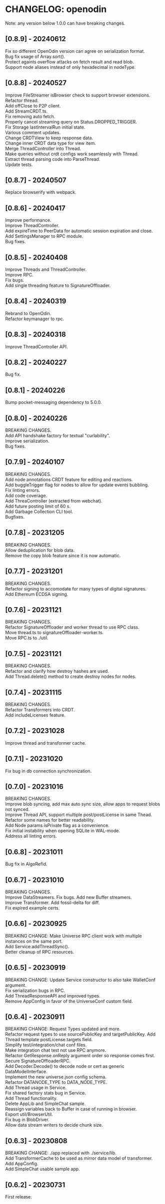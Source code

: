 # CHANGELOG: openodin

Note: any version below 1.0.0 can have breaking changes.  

## [0.8.9] - 20240612
Fix so different OpenOdin version can agree on serialization format.  
Bug fix usage of Array.sort().  
Protect againts overflow attacks on fetch result and read blob.  
Support node aliases instead of only hexadecimal in nodeType.  

## [0.8.8] - 20240527
Improve FileStreamer isBrowser check to support browser extensions.  
Refactor thread.  
Add offClose to P2P client.  
Add StreamCRDT.ts.  
Fix removing auto fetch.  
Properly cancel streaming query on Status.DROPPED\_TRIGGER.  
Fix Storage lastIntervalRun initial state.  
Various comment updates.  
Change CRDTView to keep response data.  
Change inner CRDT data type for view item.  
Merge ThreadController into Thread.  
Make queries without crdt configs work seamlessly with Thread.  
Extract thread parsing code into ParseThread.  
Update tests.  

## [0.8.7] - 20240507
Replace browserify with webpack.  

## [0.8.6] - 20240417
Improve performance.  
Improve ThreadController.  
Add expireTime to PeerData for automatic session expiration and close.  
Add SettingsManager to RPC module.  
Bug fixes.  

## [0.8.5] - 20240408
Improve Threads and ThreadController.  
Improve RPC.  
Fix bugs.  
Add single threading feature to SignatureOffloader.  

## [0.8.4] - 20240319
Rebrand to OpenOdin.  
Refactor keymanager to rpc.  

## [0.8.3] - 20240318
Improve ThreadController API.  

## [0.8.2] - 20240227
Bug fix.  

## [0.8.1] - 20240226
Bump pocket-messaging dependency to 5.0.0.  

## [0.8.0] - 20240226
BREAKING CHANGES.  
Add API handshake factory for textual "curlability".  
Improve serialization.  
Bug fixes.  

## [0.7.9] - 20240107
BREAKING CHANGES.  
Add node annotations CRDT feature for editing and reactions.  
Add buggleTrigger flag for nodes to allow for update events bubbling.  
Fix linting errors.  
Add code coverage.  
Add ThreaController (extracted from webchat).  
Add future posting limit of 60 s.  
Add Garbage Collection CLI tool.  
Bugfixes.  

## [0.7.8] - 20231205
BREAKING CHANGES.  
Allow deduplication for blob data.  
Remove the copy blob feature since it is now automatic.  

## [0.7.7] - 20231201
BREAKING CHANGES.  
Refactor signing to accomodate for many types of digital signatures.  
Add Ethereum ECDSA signing.  

## [0.7.6] - 20231121
BREAKING CHANGES.  
Refactor SignatureOffloader and worker thread to use RPC class.  
Move thread.ts to signatureOffloader-worker.ts.  
Move RPC.ts to ./util.  

## [0.7.5] - 20231121
BREAKING CHANGES.  
Refactor and clarify how destroy hashes are used.  
Add Thread.delete() method to create destroy nodes for nodes.  

## [0.7.4] - 20231115
BREAKING CHANGES.  
Refactor Transformers into CRDT.  
Add includeLicenses feature.  

## [0.7.2] - 20231028
Improve thread and transformer cache.  

## [0.7.1] - 20231020
Fix bug in db connection synchronization.  

## [0.7.0] - 20231016
BREAKING CHANGES.  
Improve blob syncing, add max auto sync size, allow apps to request blobs not synced.  
Improve Thread API, support multiple post/postLicense in same Thead.  
Refactor some names for better readability.  
Add Node params isPrivate flag as a convenience.  
Fix initial instability when opening SQLite in WAL-mode.  
Address all linting errors.  

## [0.6.8] - 20231011
Bug fix in AlgoRefId.  

## [0.6.7] - 20231010
BREAKING CHANGES.  
Improve DataStreamers. Fix bugs. Add new Buffer streamers.  
Improve Transformer. Add fossil-delta for diff.  
Fix expired example certs.  

## [0.6.6] - 20230925

BREAKING CHANGE: Make Universe RPC client work with multiple instances on the same port.  
Add Service.addThreadSync().  
Better cleanup of RPC resources.  

## [0.6.5] - 20230919
BREAKING CHANGE: Update Service constructor to also take WalletConf argument.  
Fix serialization bugs in RPC.  
Add ThreadResponseAPI and improved types.  
Remove AppConfig in favor of the UniverseConf custom field.  

## [0.6.4] - 20230911
BREAKING CHANGE: Request Types updated and more.  
Refactor request types to use sourcePublicKey and targetPublicKey.
Add Thread template postLicense.targets field.  
Simplify test/integration/chat conf files.  
Make integration chat test not use RPC anymore.  
Refactor GetResponse.onReply argument order so response comes first.  
Secure SignatureOffloaderRPC.  
Add Decoder.Decode() to decode node or cert as generic DataModelInterface.  
Implement the new universe.json config schema.  
Refactor DATANODE\_TYPE to DATA\_NODE\_TYPE.  
Add Thread usage in Service.  
Fix shared factory stats bug in Service.  
Add Thread functionality.  
Delete AppLib and SimpleChat sample.  
Reassign variables back to Buffer in case of running in browser.  
Export util/BrowserUtil.  
Fix bug in BlobDriver.  
Allow data stream writers to decide chunk size.  

## [0.6.3] - 20230808
BREAKING CHANGE: ./app replaced with ./service/lib.  
Add TransformerCache to be used as mirror data model of transformer.  
Add AppConfig.  
Add SimpleChat usable sample app.  

## [0.6.2] - 20230731
First release.  
